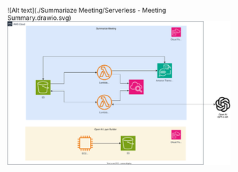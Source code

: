 ![Alt text](./Summariaze Meeting/Serverless - Meeting Summary.drawio.svg)
<img src="./Summariaze Meeting/Serverless - Meeting Summary.drawio.svg">

